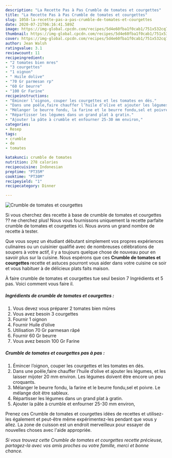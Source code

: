 ```yaml
---
description: "La Recette Pas à Pas Crumble de tomates et courgettes"
title: "La Recette Pas à Pas Crumble de tomates et courgettes"
slug: 1058-la-recette-pas-a-pas-crumble-de-tomates-et-courgettes
date: 2020-07-21T06:16:41.589Z
image: https://img-global.cpcdn.com/recipes/5d4e60fba1f0cab1/751x532cq70/crumble-de-tomates-et-courgettes-photo-principale-de-la-recette.jpg
thumbnail: https://img-global.cpcdn.com/recipes/5d4e60fba1f0cab1/751x532cq70/crumble-de-tomates-et-courgettes-photo-principale-de-la-recette.jpg
cover: https://img-global.cpcdn.com/recipes/5d4e60fba1f0cab1/751x532cq70/crumble-de-tomates-et-courgettes-photo-principale-de-la-recette.jpg
author: Jean Walsh
ratingvalue: 3.1
reviewcount: 11
recipeingredient:
- "2 tomates bien mres"
- "3 courgettes"
- "1 oignon"
- " Huile dolive"
- "70 Gr parmesan rp"
- "60 Gr beurre"
- "100 Gr Farine"
recipeinstructions:
- "Émincer l’oignon, couper les courgettes et les tomates en dés."
- "Dans une poêle,faire chauffer l’huile d’olive et ajouter les légumes, et les laisser mijoter 20 mm environ. Les légumes doivent être encore un peu croquants."
- "Mélanger le beurre fondu, la farine et le beurre fondu,sel et poivre. Le mélange doit être sableux."
- "Répartisser les légumes dans un grand plat à gratin."
- "Ajouter la pâte à crumble et enfourner 25-30 mm environ,"
categories:
- Resep
tags:
- crumble
- de
- tomates

katakunci: crumble de tomates 
nutrition: 278 calories
recipecuisine: Indonesian
preptime: "PT35M"
cooktime: "PT30M"
recipeyield: "1"
recipecategory: Dinner

---
```



![Crumble de tomates et courgettes](https://img-global.cpcdn.com/recipes/5d4e60fba1f0cab1/751x532cq70/crumble-de-tomates-et-courgettes-photo-principale-de-la-recette.jpg)

Si vous cherchez des recette à base de crumble de tomates et courgettes ?? ne cherchez plus! Nous vous fournissons uniquement la recette parfaite crumble de tomates et courgettes ici. Nous avons un grand nombre de recette à tester.

Que vous soyez un étudiant débutant simplement vos propres expériences culinaires ou un cuisinier qualifié avec de nombreuses célébrations de soupers à votre actif, il y a toujours quelque chose de nouveau pour en savoir plus sur la cuisine. Nous espérons que ces <strong> Crumble de tomates et courgettes </strong> recette et astuces pourront vous aider dans votre cuisine ce soir et vous habituer à de délicieux plats faits maison.

<!--inarticleads1-->

À faire crumble de tomates et courgettes tue seul besion 7 Ingrédients et 5 pas. Voici comment vous faire il.

##### Ingrédients de crumble de tomates et courgettes :

1. Vous devez vous préparer 2 tomates bien mûres
1. Vous avez besoin 3 courgettes
1. Fournir 1 oignon
1. Fournir  Huile d’olive
1. Utilisation 70 Gr parmesan râpé
1. Fournir 60 Gr beurre
1. Vous avez besoin 100 Gr Farine




<!--inarticleads2-->

##### Crumble de tomates et courgettes pas à pas :

1. Émincer l’oignon, couper les courgettes et les tomates en dés.
1. Dans une poêle,faire chauffer l’huile d’olive et ajouter les légumes, et les laisser mijoter 20 mm environ. Les légumes doivent être encore un peu croquants.
1. Mélanger le beurre fondu, la farine et le beurre fondu,sel et poivre. Le mélange doit être sableux.
1. Répartisser les légumes dans un grand plat à gratin.
1. Ajouter la pâte à crumble et enfourner 25-30 mm environ,




<!--inarticleads1-->

<p>
Prenez ces Crumble de tomates et courgettes idées de recettes et utilisez-les également et peut-être même expérimentez-les pendant que vous y allez. La zone de cuisson est un endroit merveilleux pour essayer de nouvelles choses avec l'aide appropriée.
</p>

<p>
<i>Si vous trouvez cette Crumble de tomates et courgettes recette précieuse, partagez-la avec vos amis proches ou votre famille, merci et bonne chance.</i>
</p>
